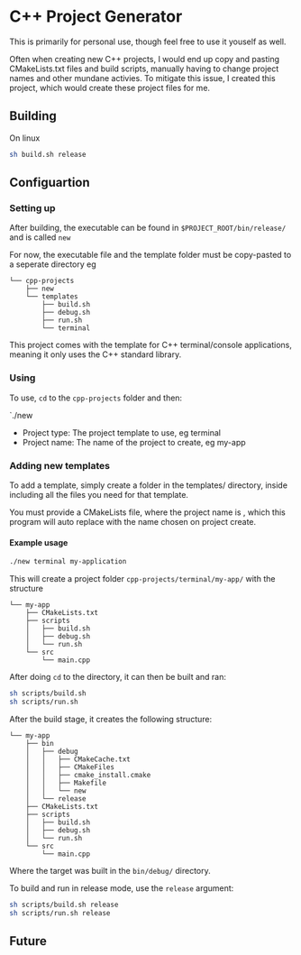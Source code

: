 # C++ Project Generator

This is primarily for personal use, though feel free to use it youself as well.

Often when creating new C++ projects, I would end up copy and pasting CMakeLists.txt files and build scripts, manually having to change project names and other mundane activies. To mitigate this issue, I created this project, which would create these project files for me.

## Building

On linux

```bash
sh build.sh release
```

## Configuartion

### Setting up

After building, the executable can be found in `$PROJECT_ROOT/bin/release/` and is called `new`

For now, the executable file and the template folder must be copy-pasted to a seperate directory eg

```
└── cpp-projects
    ├── new
    └── templates
        ├── build.sh
        ├── debug.sh
        ├── run.sh
        └── terminal
```

This project comes with the template for C++ terminal/console applications, meaning it only uses the C++ standard library.

### Using

To use, `cd` to the `cpp-projects` folder and then:

`./new <Project type> <Project name>

* Project type: The project template to use, eg terminal
* Project name: The name of the project to create, eg my-app

### Adding new templates

To add a template, simply create a folder in the templates/ directory, inside including all the files you need for that template.

You must provide a CMakeLists file, where the project name is <PNAME>, which this program will auto replace with the name chosen on project create.

#### Example usage

```bash
./new terminal my-application
```

This will create a project folder `cpp-projects/terminal/my-app/` with the structure

```
└── my-app
    ├── CMakeLists.txt
    ├── scripts
    │   ├── build.sh
    │   ├── debug.sh
    │   └── run.sh
    └── src
        └── main.cpp
```

After doing `cd` to the directory, it can then be built and ran:

```bash
sh scripts/build.sh
sh scripts/run.sh
```

After the build stage, it creates the following structure:

```
└── my-app
    ├── bin
    │   ├── debug
    │   │   ├── CMakeCache.txt
    │   │   ├── CMakeFiles
    │   │   ├── cmake_install.cmake
    │   │   ├── Makefile
    │   │   └── new
    │   └── release
    ├── CMakeLists.txt
    ├── scripts
    │   ├── build.sh
    │   ├── debug.sh
    │   └── run.sh
    └── src
        └── main.cpp
```

Where the target was built in the `bin/debug/` directory.

To build and run in release mode, use the `release` argument:

```bash
sh scripts/build.sh release
sh scripts/run.sh release
```

## Future

